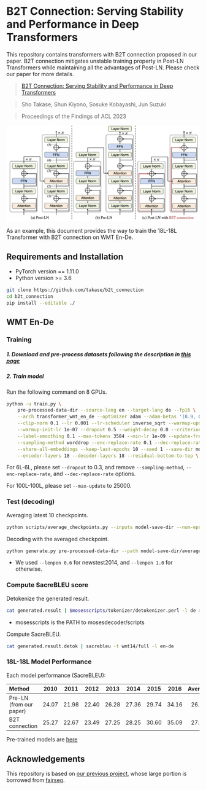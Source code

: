 # B2T Connection: Serving Stability and Performance in Deep Transformers

This repository contains transformers with B2T connection proposed in our paper.
B2T connection mitigates unstable training property in Post-LN Transformers while maintaining all the advantages of Post-LN. Please check our paper for more details.

>[B2T Connection: Serving Stability and Performance in Deep Transformers](https://arxiv.org/abs/2206.00330)

>Sho Takase, Shun Kiyono, Sosuke Kobayashi, Jun Suzuki

>Proceedings of the Findings of ACL 2023

![Method](./method.png "Methods")

As an example, this document provides the way to train the 18L-18L Transformer with B2T connection on WMT En-De.


## Requirements and Installation

- PyTorch version == 1.11.0
- Python version >= 3.6

```bash
git clone https://github.com/takase/b2t_connection
cd b2t_connection
pip install --editable ./
```

## WMT En-De

### Training

##### 1. Download and pre-process datasets following the description in [this page](https://github.com/pytorch/fairseq/tree/master/examples/scaling_nmt)

##### 2. Train model

Run the following command on 8 GPUs.

```bash
python -u train.py \
    pre-processed-data-dir --source-lang en --target-lang de --fp16 \
    --arch transformer_wmt_en_de --optimizer adam --adam-betas '(0.9, 0.98)' \
    --clip-norm 0.1 --lr 0.001 --lr-scheduler inverse_sqrt --warmup-updates 4000 \
    --warmup-init-lr 1e-07 --dropout 0.5 --weight-decay 0.0 --criterion label_smoothed_cross_entropy \
    --label-smoothing 0.1 --max-tokens 3584 --min-lr 1e-09 --update-freq 16  --log-interval 100  --max-update 50000 \
    --sampling-method worddrop --enc-replace-rate 0.1 --dec-replace-rate 0.1 --decay-val 1000 \
    --share-all-embeddings --keep-last-epochs 10 --seed 1 --save-dir model-save-dir \
    --encoder-layers 18 --decoder-layers 18 --residual-bottom-to-top \
```

For 6L-6L, please set `--dropout` to 0.3, and remove `--sampling-method`, `--enc-replace-rate`, and `--dec-replace-rate` options.

For 100L-100L, please set `--max-update` to 25000.

### Test (decoding)

Averaging latest 10 checkpoints.

```bash
python scripts/average_checkpoints.py --inputs model-save-dir --num-epoch-checkpoints 10 --output model-save-dir/averaged.pt
```

Decoding with the averaged checkpoint.

```bash
python generate.py pre-processed-data-dir --path model-save-dir/averaged.pt  --beam 4 --lenpen 0.6 --remove-bpe | grep '^H' | sed 's/^H\-//g' | sort -t ' ' -k1,1 -n | cut -f 3- > generated.result
```

* We used ```--lenpen 0.6``` for newstest2014, and ```--lenpen 1.0``` for otherwise.


### Compute SacreBLEU score

Detokenize the generated result.

```bash
cat generated.result | $mosesscripts/tokenizer/detokenizer.perl -l de > generated.result.detok
```

* mosesscripts is the PATH to mosesdecoder/scripts

Compute SacreBLEU.

```bash
cat generated.result.detok | sacrebleu -t wmt14/full -l en-de
```

### 18L-18L Model Performance

Each model performance (SacreBLEU):

| Method | 2010 | 2011 | 2012 | 2013 | 2014 | 2015 | 2016 | Average |
| :--- | :--: | :--: | :--: | :--: | :--: | :--: | :--: | :--: |
| Pre-LN (from our paper) | 24.07| 21.98| 22.40| 26.28| 27.36| 29.74| 34.16| 26.57 |
| B2T connection | 25.27 | 22.67 | 23.49 | 27.25 | 28.25 | 30.60 | 35.09 | 27.52 |

Pre-trained models are [here](https://drive.google.com/file/d/108XUTOjwuGfNPp18_xzZtMfebR1D0tjR/view?usp=sharing)

## Acknowledgements
This repository is based on [our previous project](https://github.com/takase/rethink_perturbations/), whose large portion is borrowed from [fairseq](https://github.com/pytorch/fairseq).
